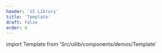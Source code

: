 ```yaml
---
header: 'UI Library'
title: 'Template'
draft: false
order: 0
---
```


<!--
  ATTENTION: This file is auto generated by using "makeDemosFactory".
  Do not change the content!
-->

import Template from 'Src/uilib/components/demos/Template'

<Template />
